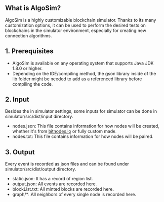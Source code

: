 ## What is AlgoSim?
AlgoSim is a highly customizable blockchain simulator. Thanks to its many customization options, it can be used to perform the desired tests on blockchains in the simulator environment, especially for creating new connection algorithms.

## 1. Prerequisites
- AlgoSim is available on any operating system that supports Java JDK 1.8.0 or higher.
- Depending on the IDE/compiling method, the gson library inside of the lib folder might be needed to add as a referenced library before compiling the code.

## 2. Input
Besides the in simulator settings, some inputs for simulator can be done in simulator/src/dist/input directory.
- nodes.json: This file contains information for how nodes will be created, whether it's from [bitnodes.io](https://bitnodes.io/) or fully custom made.
- nodes.txt: This file contains information for how nodes will be paired.

## 3. Output
Every event is recorded as json files and can be found under simulator/src/dist/output directory.
- static.json: It has a record of region list.
- output.json: All events are recorded here.
- blockList.txt: All minted blocks are recorded here.
- graph/*: All neighbors of every single node is recorded here.
